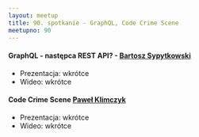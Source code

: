 ```yaml
---
layout: meetup
title: 90. spotkanie - GraphQL, Code Crime Scene
meetupno: 90
---
```


#### GraphQL - następca REST API? - [Bartosz Sypytkowski](https://twitter.com/horusiath)
* Prezentacja: wkrótce
* Wideo: wkrótce

#### Code Crime Scene [Paweł Klimczyk](https://twitter.com/pwlklm)
* Prezentacja: wkrótce
* Wideo: wkrótce
